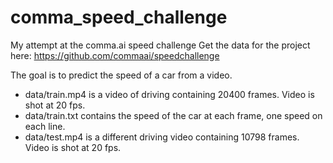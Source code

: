 # comma_speed_challenge

My attempt at the comma.ai speed challenge
Get the data for the project here: https://github.com/commaai/speedchallenge

The goal is to predict the speed of a car from a video.

- data/train.mp4 is a video of driving containing 20400 frames. Video is shot at 20 fps.
- data/train.txt contains the speed of the car at each frame, one speed on each line.
- data/test.mp4 is a different driving video containing 10798 frames. Video is shot at 20 fps.


